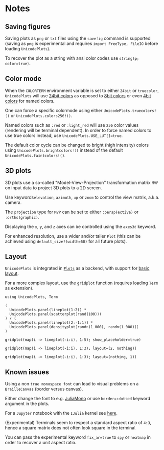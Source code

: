 # Notes

## Saving figures

Saving plots as `png` or `txt` files using the `savefig` command is supported (saving as `png` is experimental and requires `import FreeType, FileIO` before loading `UnicodePlots`).

To recover the plot as a string with ansi color codes use `string(p; color=true)`.

## Color mode

When the `COLORTERM` environment variable is set to either `24bit` or `truecolor`, `UnicodePlots` will use [24bit colors](https://en.wikipedia.org/wiki/ANSI_escape_code#24-bit) as opposed to [8bit colors](https://en.wikipedia.org/wiki/ANSI_escape_code#8-bit) or even [4bit colors](https://en.wikipedia.org/wiki/ANSI_escape_code#3-bit_and_4-bit) for named colors.

One can force a specific colormode using either `UnicodePlots.truecolors!()` or `UnicodePlots.colors256!()`.

Named colors such as `:red` or `:light_red` will use `256` color values (rendering will be terminal dependent). In order to force named colors to use true colors instead, use `UnicodePlots.USE_LUT[]=true`.

The default color cycle can be changed to bright (high intensity) colors using `UnicodePlots.brightcolors!()` instead of the default `UnicodePlots.faintcolors!()`.

## 3D plots
3D plots use a so-called "Model-View-Projection" transformation matrix `MVP` on input data to project 3D plots to a 2D screen.

Use keywords`elevation`, `azimuth`, `up` or `zoom` to control the view matrix, a.k.a. camera.

The `projection` type for `MVP` can be set to either `:persp(ective)` or `:ortho(graphic)`.

Displaying the `x`, `y`, and `z` axes can be controlled using the `axes3d` keyword.

For enhanced resolution, use a wider and/or taller `Plot` (this can be achieved using `default_size!(width=60)` for all future plots).

## Layout
`UnicodePlots` is integrated in [`Plots`](https://github.com/JuliaPlots/Plots.jl) as a backend, with support for [basic layout](https://docs.juliaplots.org/stable/gallery/unicodeplots/generated/unicodeplots-ref17).

For a more complex layout, use the `gridplot` function (requires loading [`Term`](https://github.com/FedeClaudi/Term.jl) as extension).
```@example gridplot
using UnicodePlots, Term

(
  UnicodePlots.panel(lineplot(1:2)) *
  UnicodePlots.panel(scatterplot(rand(100)))
) / (
  UnicodePlots.panel(lineplot(2:-1:1)) * 
  UnicodePlots.panel(densityplot(randn(1_000), randn(1_000)))
)
```

```@example gridplot
gridplot(map(i -> lineplot(-i:i), 1:5); show_placeholder=true)
```
```@example gridplot
gridplot(map(i -> lineplot(-i:i), 1:3); layout=(2, nothing))
```
```@example gridplot
gridplot(map(i -> lineplot(-i:i), 1:3); layout=(nothing, 1))
```

## Known issues
Using a non `true monospace font` can lead to visual problems on a `BrailleCanvas` (border versus canvas).

Either change the font to e.g. [JuliaMono](https://juliamono.netlify.app/) or use `border=:dotted` keyword argument in the plots.

For a `Jupyter` notebook with the `IJulia` kernel see [here](https://juliamono.netlify.app/faq/#can_i_use_this_font_in_a_jupyter_notebook_and_how_do_i_do_it).

(Experimental) Terminals seem to respect a standard aspect ratio of `4:3`, hence a square matrix does not often look square in the terminal.

You can pass the experimental keyword `fix_ar=true` to `spy` or `heatmap` in order to recover a unit aspect ratio.
